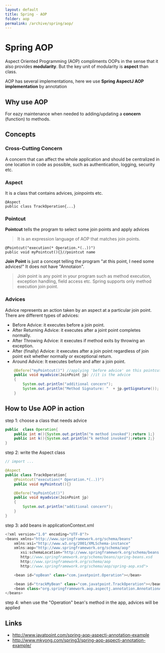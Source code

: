 ```yaml
---
layout: default
title: Spring - AOP
folder: aop
permalink: /archive/spring/aop/
---
```


# Spring AOP

Aspect Oriented Programming (AOP) compliments OOPs in the sense that it also provides **modularity**. 
But the key unit of modularity is **aspect** than class.

AOP has several implementations, here we use **Spring AspectJ AOP implementation** by annotation

## Why use AOP

For eazy maintenance when needed to adding/updating a **concern** (function) to methods.

## Concepts

### Cross-Cutting Concern

A concern that can affect the whole application and should be centralized in one location in code as possible, 
such as authentication, logging, security etc.

### Aspect

It is a class that contains advices, joinpoints etc.

```
@Aspect
public class TrackOperation{...}
```

### Pointcut

**Pointcut** tells the program to select some join points and apply advices

> It is an expression language of AOP that matches join points.

```
@Pointcut("execution(* Operation.*(..))")
public void myPointcut(){}//pointcut name
```

**Join Point** is just a concept telling the program "at this point, I need some advices!" It does not have "Annotaion".

> Join point is any point in your program such as method execution, exception handling, field access etc. Spring supports only method execution join point.

### Advices

Advice represents an action taken by an aspect at a particular join point. There are different types of advices:
- Before Advice: it executes before a join point.
- After Returning Advice: it executes after a joint point completes normally.
- After Throwing Advice: it executes if method exits by throwing an exception.
- After (finally) Advice: it executes after a join point regardless of join point exit whether normally or exceptional return.
- Around Advice: It executes before and after a join point.

``` java
    @Before("myPointcut()") //applying 'before advice' on this pointcut
    public void myadvice(JoinPoint jp) //it is the advice
    {
        System.out.println("additional concern");
        System.out.println("Method Signature: "  + jp.getSignature());
    }
```

## How to Use AOP in action

step 1: choose a class that needs advice

``` java
public  class Operation{
    public int m(){System.out.println("m method invoked");return 1;}
    public int k(){System.out.println("k method invoked");return 2;}
}
```

step 2: write the Aspect class

``` java
// import ...

@Aspect
public class TrackOperation{
    @Pointcut("execution(* Operation.*(..))")
    public void myPointcut(){}

    @Before("myPointCut()")
    public void myadvice(JoinPoint jp)
    {
        System.out.println("additional concern");
    }
}
```

step 3: add beans in applicationContext.xml

``` java
<?xml version="1.0" encoding="UTF-8"?>
<beans xmlns="http://www.springframework.org/schema/beans"
    xmlns:xsi="http://www.w3.org/2001/XMLSchema-instance"
    xmlns:aop="http://www.springframework.org/schema/aop"
       xsi:schemaLocation="http://www.springframework.org/schema/beans
       http://www.springframework.org/schema/beans/spring-beans.xsd
       http://www.springframework.org/schema/aop
       http://www.springframework.org/schema/aop/spring-aop.xsd">

    <bean id="opBean" class="com.javatpoint.Operation"></bean>

    <bean id="trackMyBean" class="com.javatpoint.TrackOperation"></bean>
    <bean class="org.springframework.aop.aspectj.annotation.AnnotationAwareAspectJAutoProxyCreator"></bean>
</beans>
```

step 4: when use the "Operation" bean's method in the app, advices will be applied

## Links

- <http://www.javatpoint.com/spring-aop-aspectj-annotation-example>
- <http://www.mkyong.com/spring3/spring-aop-aspectj-annotation-example/>
